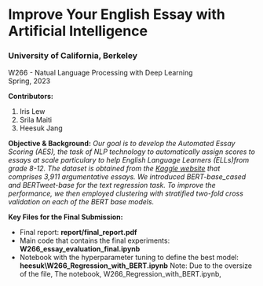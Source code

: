 # Improve Your English Essay with Artificial Intelligence

### University of California, Berkeley<br>
W266 - Natual Language Processing with Deep Learning<br>
Spring, 2023

**Contributors:**
  1. Iris Lew 
  2. Srila Maiti
  3. Heesuk Jang

**Objective & Background:** 
  <i> 
  Our goal is to develop the Automated Essay Scoring (AES), the task of NLP technology to automatically assign scores to essays at scale particulary to help English Language Learners (ELLs)from grade 8-12. The dataset is obtained from the [Kaggle website](https://www.kaggle.com/competitions/feedback-prize-english-language-learning/data) that comprises 3,911 argumentative essays. We introduced BERT-base_cased and BERTweet-base for the text regression task. To improve the performance, we then employed clustering with stratified two-fold cross validation on each of the BERT base models. 
  </i>
  
  **Key Files for the Final Submission:**
  
- Final report: **report/final_report.pdf**
- Main code that contains the final experiments: **W266_essay_evaluation_final.ipynb**
- Notebook with the hyperparameter tuning to define the best model: **heesuk\W266_Regression_with_BERT.ipynb**
Note: Due to the oversize of the file, The notebook, W266_Regression_with_BERT.ipynb,
